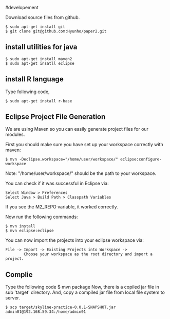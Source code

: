 #developement

Download source files from github.

    $ sudo apt-get install git    
    $ git clone git@github.com:Hyunho/paper2.git

## install utilities for java

    $ sudo apt-get install maven2
    $ sudo apt-get insatll eclipse  

## install R language

Type following code, 

    $ sudo apt-get install r-base

## Eclipse Project File Generation

We are using Maven so you can easily generate project files for our modules.

First you should make sure you have set up your workspace correctly with maven:

    $ mvn -Declipse.workspace="/home/user/workspace/" eclipse:configure-workspace
  
Note: "/home/user/workspace/" should be the path to your workspace.

You can check if it was successful in Eclipse via:

    Select Window > Preferences
    Select Java > Build Path > Classpath Variables

If you see the M2_REPO variable, it worked correctly.


Now run the following commands:
  
    $ mvn install
    $ mvn eclipse:eclipse

You can now import the projects into your eclipse workspace via:

    File -> Import -> Existing Projects into Workspace -> 
            Choose your workspace as the root directory and import a project.

## Complie
Type the following code
    $ mvn package 
Now, there is a copiled jar file in sub 'target' directory. And, copy a compiled jar file from local file system to server.

    $ scp target/skyline-practice-0.0.1-SNAPSHOT.jar admin01@192.168.59.34:/home/admin01

    
